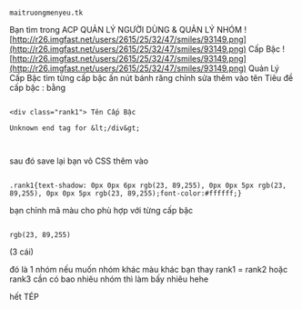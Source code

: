 ```

maitruongmenyeu.tk

```
Bạn tìm trong ACP
QUẢN LÝ NGƯỜI DÙNG & QUẢN LÝ NHÓM ![http://r26.imgfast.net/users/2615/25/32/47/smiles/93149.png](http://r26.imgfast.net/users/2615/25/32/47/smiles/93149.png) Cấp Bậc ![http://r26.imgfast.net/users/2615/25/32/47/smiles/93149.png](http://r26.imgfast.net/users/2615/25/32/47/smiles/93149.png) Quản Lý Cấp Bậc
tìm từng cấp bậc ấn nút bánh răng chỉnh sửa
thêm vào tên Tiêu đề cấp bậc : bằng

```

<div class="rank1"> Tên Cấp Bậc 

Unknown end tag for &lt;/div&gt;



```
sau đó save lại bạn vô CSS thêm vào

```

.rank1{text-shadow: 0px 0px 6px rgb(23, 89,255), 0px 0px 5px rgb(23, 89,255), 0px 0px 5px rgb(23, 89,255);font-color:#ffffff;}

```
bạn chỉnh mã màu cho phù hợp với từng cấp bậc

```

rgb(23, 89,255)
```
(3 cái)

đó là 1 nhóm nếu muốn nhóm khác màu khác bạn thay rank1 = rank2 hoặc rank3 cần có bao nhiêu nhóm thì làm bấy nhiêu hehe

hết TÉP